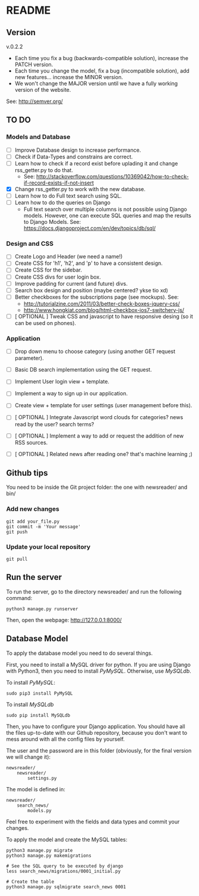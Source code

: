 # README

## Version

v.0.2.2

* Each time you fix a bug (backwards-compatible solution), increase the PATCH version.
* Each time you change the model, fix a bug (incompatible solution), add new features... increase the MINOR version.
* We won't change the MAJOR version until we have a fully working version of the website.

See: http://semver.org/



## TO DO

### Models and Database

- [ ] Improve Database design to increase performance.
- [ ] Check if Data-Types and constrains are correct.
- [ ] Learn how to check if a record exist before uplading it and change rss_getter.py to do that.
    - See: http://stackoverflow.com/questions/10369042/how-to-check-if-record-exists-if-not-insert
- [x] Change rss_getter.py to work with the new database.
- [ ] Learn how to do Full text search using SQL.
- [ ] Learn how to do the queries on Django
    - Full text search over multiple columns is not possible using Django models.
     However, one can execute SQL queries and map the results to Django Models. See: https://docs.djangoproject.com/en/dev/topics/db/sql/

### Design and CSS
- [ ] Create Logo and Header (we need a name!)
- [ ] Create CSS for 'h1', 'h2', and 'p' to have a consistent design.
- [ ] Create CSS for the sidebar.
- [ ] Create CSS divs for user login box.
- [ ] Improve padding for current (and future) divs.
- [ ] Search box design and position (maybe centered? ykse tio xd)
- [ ] Better checkboxes for the subscriptions page (see mockups). See:
    - http://tutorialzine.com/2011/03/better-check-boxes-jquery-css/
    - http://www.hongkiat.com/blog/html-checkbox-ios7-switchery-js/
- [ ] [ OPTIONAL ] Tweak CSS and javascript to have responsive desing (so it can be used on phones).

### Application
- [ ] Drop down menu to choose category (using another GET request parameter).  
- [ ] Basic DB search implementation using the GET request.
- [ ] Implement User login view + template.
- [ ] Implement a way to sign up in our application.
- [ ] Create view + template for user settings (user management before this).
- [ ] [ OPTIONAL ] Integrate Javascript word clouds for categories? news read by the user? search terms?
- [ ] [ OPTIONAL ] Implement a way to add or request the addition of new RSS sources.
- [ ] [ OPTIONAL ] Related news after reading one? that's machine learning ;)


## Github tips

You need to be inside the Git project folder: the one with newsreader/ and bin/

### Add new changes

```
git add your_file.py
git commit -m 'Your message'
git push
```

### Update your local repository

```
git pull
```

## Run the server

To run the server, go to the directory newsreader/ and run the following command:

```
python3 manage.py runserver
```

Then, open the webpage: http://127.0.0.1:8000/


## Database Model
To apply the database model you need to do several things.

First, you need to install a MySQL driver for python. If you are using Django with Python3,
then you need to install *PyMySQL*. Otherwise, use *MySQLdb*.

To install *PyMySQL*:

```
sudo pip3 install PyMySQL
```

To install *MySQLdb*

```
sudo pip install MySQLdb
```

Then, you have to configure your Django application. You should have all the files up-to-date
with our Github repository, because you don't want to mess around with all the config files by yourself.

The user and the password are in this folder (obviously, for the final version we will change it):

```
newsreader/
    newsreader/
        settings.py
```

The model is defined in:

```
newsreader/
    search_news/
        models.py
```

Feel free to experiment with the fields and data types and commit your changes.

To apply the model and create the MySQL tables:

```
python3 manage.py migrate
python3 manage.py makemigrations

# See the SQL query to be executed by django
less search_news/migrations/0001_initial.py

# Create the table
python3 manage.py sqlmigrate search_news 0001
```
